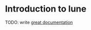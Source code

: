 # Introduction to lune

TODO: write [great documentation](http://jacobian.org/writing/what-to-write/)
